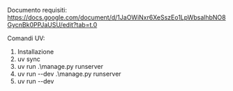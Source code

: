 Documento requisiti: https://docs.google.com/document/d/1JaOWiNxr6XeSszEo1LpWbsalhbNO8GycnBk0PPJaUSU/edit?tab=t.0

Comandi UV:

1. Installazione
2. uv sync
3. uv run .\manage.py runserver
4. uv run --dev .\manage.py runserver
5. uv run --dev